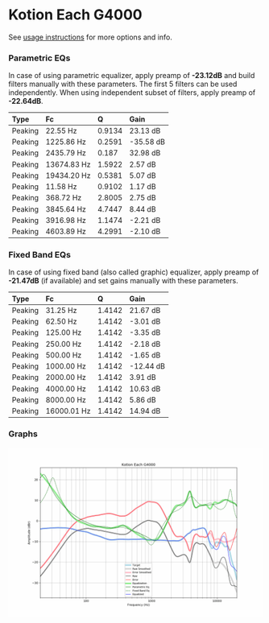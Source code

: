 # Kotion Each G4000
See [usage instructions](https://github.com/jaakkopasanen/AutoEq#usage) for more options and info.

### Parametric EQs
In case of using parametric equalizer, apply preamp of **-23.12dB** and build filters manually
with these parameters. The first 5 filters can be used independently.
When using independent subset of filters, apply preamp of **-22.64dB**.

| Type    | Fc          |      Q | Gain      |
|:--------|:------------|:-------|:----------|
| Peaking | 22.55 Hz    | 0.9134 | 23.13 dB  |
| Peaking | 1225.86 Hz  | 0.2591 | -35.58 dB |
| Peaking | 2435.79 Hz  | 0.187  | 32.98 dB  |
| Peaking | 13674.83 Hz | 1.5922 | 2.57 dB   |
| Peaking | 19434.20 Hz | 0.5381 | 5.07 dB   |
| Peaking | 11.58 Hz    | 0.9102 | 1.17 dB   |
| Peaking | 368.72 Hz   | 2.8005 | 2.75 dB   |
| Peaking | 3845.64 Hz  | 4.7447 | 8.44 dB   |
| Peaking | 3916.98 Hz  | 1.1474 | -2.21 dB  |
| Peaking | 4603.89 Hz  | 4.2991 | -2.10 dB  |

### Fixed Band EQs
In case of using fixed band (also called graphic) equalizer, apply preamp of **-21.47dB**
(if available) and set gains manually with these parameters.

| Type    | Fc          |      Q | Gain      |
|:--------|:------------|:-------|:----------|
| Peaking | 31.25 Hz    | 1.4142 | 21.67 dB  |
| Peaking | 62.50 Hz    | 1.4142 | -3.01 dB  |
| Peaking | 125.00 Hz   | 1.4142 | -3.35 dB  |
| Peaking | 250.00 Hz   | 1.4142 | -2.18 dB  |
| Peaking | 500.00 Hz   | 1.4142 | -1.65 dB  |
| Peaking | 1000.00 Hz  | 1.4142 | -12.44 dB |
| Peaking | 2000.00 Hz  | 1.4142 | 3.91 dB   |
| Peaking | 4000.00 Hz  | 1.4142 | 10.63 dB  |
| Peaking | 8000.00 Hz  | 1.4142 | 5.86 dB   |
| Peaking | 16000.01 Hz | 1.4142 | 14.94 dB  |

### Graphs
![](./Kotion%20Each%20G4000.png)